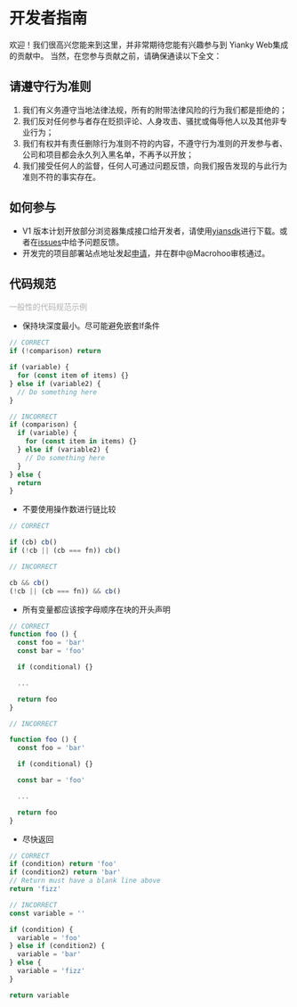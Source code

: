 # 开发者指南
欢迎！我们很高兴您能来到这里，并非常期待您能有兴趣参与到 Yianky Web集成的贡献中。
当然，在您参与贡献之前，请确保通读以下全文：

## 请遵守行为准则
1. 我们有义务遵守当地法律法规，所有的附带法律风险的行为我们都是拒绝的；
2. 我们反对任何参与者存在贬损评论、人身攻击、骚扰或侮辱他人以及其他非专业行为；
3. 我们有权并有责任删除行为准则不符的内容，不遵守行为准则的开发参与者、公司和项目都会永久列入黑名单，不再予以开放；
4. 我们接受任何人的监督，任何人可通过问题反馈，向我们报告发现的与此行为准则不符的事实存在。

## 如何参与
- V1 版本计划开放部分浏览器集成接口给开发者，请使用[yiansdk](https://github.com/Macrohoo)进行下载。或者在[issues](https://github.com/Macrohoo)中给予问题反馈。
- 开发完的项目部署站点地址发起[申请](https://github.com/Macrohoo)，并在群中@Macrohoo审核通过。

## 代码规范
<div style="color: #AEAFAF; margin-top: 10px">一般性的代码规范示例</div>

- 保持块深度最小。尽可能避免嵌套If条件
```javascript
// CORRECT
if (!comparison) return

if (variable) {
  for (const item of items) {}
} else if (variable2) {
  // Do something here
}

// INCORRECT
if (comparison) {
  if (variable) {
    for (const item in items) {}
  } else if (variable2) {
    // Do something here
  }
} else {
  return
}
```

- 不要使用操作数进行链比较
```javascript
// CORRECT

if (cb) cb()
if (!cb || (cb === fn)) cb()

// INCORRECT

cb && cb()
(!cb || (cb === fn)) && cb()

```

- 所有变量都应该按字母顺序在块的开头声明
```javascript
// CORRECT
function foo () {
  const foo = 'bar'
  const bar = 'foo'

  if (conditional) {}

  ...

  return foo
}

// INCORRECT

function foo () {
  const foo = 'bar'

  if (conditional) {}

  const bar = 'foo'

  ...

  return foo
}

```

- 尽快返回
```javascript
// CORRECT
if (condition) return 'foo'
if (condition2) return 'bar'
// Return must have a blank line above
return 'fizz'

// INCORRECT
const variable = ''

if (condition) {
  variable = 'foo'
} else if (condition2) {
  variable = 'bar'
} else {
  variable = 'fizz'
}

return variable

```